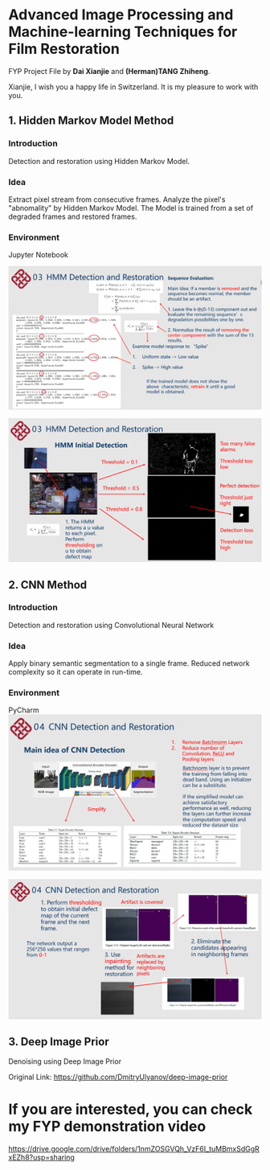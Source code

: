 # Advanced Image Processing and Machine-learning Techniques for Film Restoration

FYP Project File by **Dai Xianjie** and **(Herman)TANG Zhiheng**.

Xianjie, I wish you a happy life in Switzerland. It is my pleasure to work with you.

## 1. Hidden Markov Model Method 
### Introduction
Detection and restoration using Hidden Markov Model.

### Idea 
Extract pixel stream from consecutive frames. Analyze the pixel's "abnomality" by Hidden Markov Model. The Model is trained from a set of degraded frames and restored frames. 
### Environment
Jupyter Notebook

![image](https://github.com/DDQXZcp/Archived-Film-Restoration-FYP-TANG-Zhiheng/blob/main/photo/HMM_1.png)

![image](https://github.com/DDQXZcp/Archived-Film-Restoration-FYP-TANG-Zhiheng/blob/main/photo/HMM_2.png)

## 2. CNN Method
### Introduction
Detection and restoration using Convolutional Neural Network
### Idea 
Apply binary semantic segmentation to a single frame. Reduced network complexity so it can operate in run-time.
### Environment
PyCharm
![image](https://github.com/DDQXZcp/Archived-Film-Restoration-FYP-TANG-Zhiheng/blob/main/photo/CNN_1.png)

![image](https://github.com/DDQXZcp/Archived-Film-Restoration-FYP-TANG-Zhiheng/blob/main/photo/CNN_2.png)

## 3. Deep Image Prior

Denoising using Deep Image Prior

Original Link: https://github.com/DmitryUlyanov/deep-image-prior

# If you are interested, you can check my FYP demonstration video

https://drive.google.com/drive/folders/1nmZOSGVQh_VzF6I_tuMBmxSdGgRxEZh8?usp=sharing


